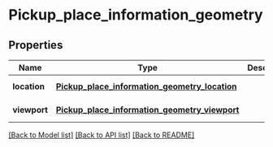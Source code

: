 # Pickup_place_information_geometry
## Properties

| Name | Type | Description | Notes |
|------------ | ------------- | ------------- | -------------|
| **location** | [**Pickup_place_information_geometry_location**](Pickup_place_information_geometry_location.md) |  | [default to null] |
| **viewport** | [**Pickup_place_information_geometry_viewport**](Pickup_place_information_geometry_viewport.md) |  | [default to null] |

[[Back to Model list]](../README.md#documentation-for-models) [[Back to API list]](../README.md#documentation-for-api-endpoints) [[Back to README]](../README.md)

